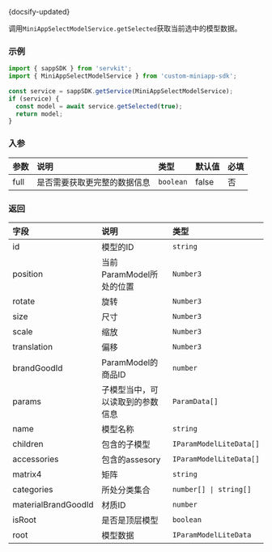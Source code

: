 {docsify-updated}

调用`MiniAppSelectModelService.getSelected`获取当前选中的模型数据。

### 示例

``` js
import { sappSDK } from 'servkit';
import { MiniAppSelectModelService } from 'custom-miniapp-sdk';
 
const service = sappSDK.getService(MiniAppSelectModelService);
if (service) {
  const model = await service.getSelected(true);
  return model;
}
```

### 入参

| 参数 | 说明 | 类型 | 默认值 | 必填 |
| :-----| :---- | :---- | :----| :---- |
| full | 是否需要获取更完整的数据信息 | `boolean` | false | 否 |

### 返回

| 字段 | 说明 | 类型 |
| :-----| :---- | :---- | 
| id | 模型的ID | `string` |
| position | 当前ParamModel所处的位置 | `Number3` | 
| rotate | 旋转 | `Number3` | 
| size | 尺寸 | `Number3` |
| scale | 缩放 | `Number3` | 
| translation | 偏移 | `Number3` | 
| brandGoodId | ParamModel的商品ID | `number` | 
| params | 子模型当中，可以读取到的参数信息 | `ParamData[]` | 
| name | 模型名称 | `string` |
| children | 包含的子模型 | `IParamModelLiteData[]` |
| accessories | 包含的assesory | `IParamModelLiteData[]` |
| matrix4 | 矩阵 | `string` |
| categories | 所处分类集合 | `number[] \| string[]` |
| materialBrandGoodId | 材质ID | `number` |
| isRoot | 是否是顶层模型 | `boolean` |
| root | 模型数据 | `IParamModelLiteData` |
